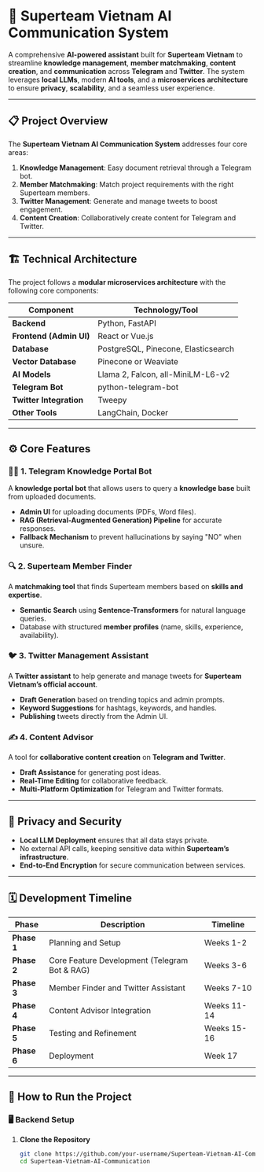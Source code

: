 # 🧠 Superteam Vietnam AI Communication System

A comprehensive **AI-powered assistant** built for **Superteam Vietnam** to streamline **knowledge management**, **member matchmaking**, **content creation**, and **communication** across **Telegram** and **Twitter**. The system leverages **local LLMs**, modern **AI tools**, and a **microservices architecture** to ensure **privacy**, **scalability**, and a seamless user experience.

---

## 📋 Project Overview

The **Superteam Vietnam AI Communication System** addresses four core areas:

1. **Knowledge Management**: Easy document retrieval through a Telegram bot.
2. **Member Matchmaking**: Match project requirements with the right Superteam members.
3. **Twitter Management**: Generate and manage tweets to boost engagement.
4. **Content Creation**: Collaboratively create content for Telegram and Twitter.

---

## 🏗️ Technical Architecture

The project follows a **modular microservices architecture** with the following core components:

| **Component**             | **Technology/Tool**               |
|---------------------------|-----------------------------------|
| **Backend**               | Python, FastAPI                   |
| **Frontend (Admin UI)**    | React or Vue.js                   |
| **Database**              | PostgreSQL, Pinecone, Elasticsearch |
| **Vector Database**       | Pinecone or Weaviate              |
| **AI Models**             | Llama 2, Falcon, all-MiniLM-L6-v2 |
| **Telegram Bot**          | python-telegram-bot               |
| **Twitter Integration**   | Tweepy                            |
| **Other Tools**           | LangChain, Docker                 |

---

## ⚙️ Core Features

### 🧑‍💻 1. Telegram Knowledge Portal Bot
A **knowledge portal bot** that allows users to query a **knowledge base** built from uploaded documents.

- **Admin UI** for uploading documents (PDFs, Word files).
- **RAG (Retrieval-Augmented Generation) Pipeline** for accurate responses.
- **Fallback Mechanism** to prevent hallucinations by saying "NO" when unsure.

### 🔍 2. Superteam Member Finder
A **matchmaking tool** that finds Superteam members based on **skills and expertise**.

- **Semantic Search** using **Sentence-Transformers** for natural language queries.
- Database with structured **member profiles** (name, skills, experience, availability).

### 🐦 3. Twitter Management Assistant
A **Twitter assistant** to help generate and manage tweets for **Superteam Vietnam’s official account**.

- **Draft Generation** based on trending topics and admin prompts.
- **Keyword Suggestions** for hashtags, keywords, and handles.
- **Publishing** tweets directly from the Admin UI.

### ✍️ 4. Content Advisor
A tool for **collaborative content creation** on **Telegram and Twitter**.

- **Draft Assistance** for generating post ideas.
- **Real-Time Editing** for collaborative feedback.
- **Multi-Platform Optimization** for Telegram and Twitter formats.

---

## 🔐 Privacy and Security

- **Local LLM Deployment** ensures that all data stays private.
- No external API calls, keeping sensitive data within **Superteam’s infrastructure**.
- **End-to-End Encryption** for secure communication between services.

---

## 🗓️ Development Timeline

| **Phase**                | **Description**                                   | **Timeline**         |
|--------------------------|---------------------------------------------------|----------------------|
| **Phase 1**              | Planning and Setup                                | Weeks 1-2            |
| **Phase 2**              | Core Feature Development (Telegram Bot & RAG)     | Weeks 3-6            |
| **Phase 3**              | Member Finder and Twitter Assistant               | Weeks 7-10           |
| **Phase 4**              | Content Advisor Integration                       | Weeks 11-14          |
| **Phase 5**              | Testing and Refinement                            | Weeks 15-16          |
| **Phase 6**              | Deployment                                        | Week 17              |

---

## 🚀 How to Run the Project

### 🖥️ Backend Setup

1. **Clone the Repository**  
   ```bash
   git clone https://github.com/your-username/Superteam-Vietnam-AI-Communication.git
   cd Superteam-Vietnam-AI-Communication
